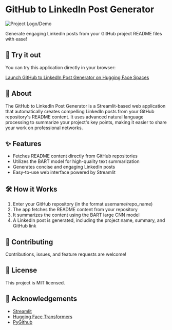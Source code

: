 # GitHub to LinkedIn Post Generator

![Project Logo/Demo](insert_image_url_here)

Generate engaging LinkedIn posts from your GitHub project README files with ease!

## 🚀 Try it out

You can try this application directly in your browser:

[Launch GitHub to LinkedIn Post Generator on Hugging Face Spaces](![image](https://github.com/user-attachments/assets/b592f511-77d1-41e5-940f-cb6adcaadbc9)
)

## 📖 About

The GitHub to LinkedIn Post Generator is a Streamlit-based web application that automatically creates compelling LinkedIn posts from your GitHub repository's README content. It uses advanced natural language processing to summarize your project's key points, making it easier to share your work on professional networks.

## ✨ Features

- Fetches README content directly from GitHub repositories
- Utilizes the BART model for high-quality text summarization
- Generates concise and engaging LinkedIn posts
- Easy-to-use web interface powered by Streamlit

## 🛠️ How it Works

1. Enter your GitHub repository (in the format username/repo_name)
2. The app fetches the README content from your repository
3. It summarizes the content using the BART large CNN model
4. A LinkedIn post is generated, including the project name, summary, and GitHub link

## 🤝 Contributing

Contributions, issues, and feature requests are welcome!

## 📜 License

This project is MIT licensed.

## 👏 Acknowledgements

- [Streamlit](https://streamlit.io/)
- [Hugging Face Transformers](https://huggingface.co/transformers/)
- [PyGithub](https://github.com/PyGithub/PyGithub)
